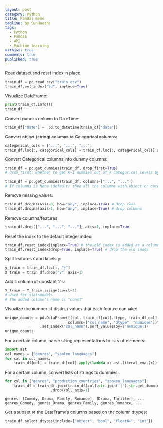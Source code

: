 ```yaml
---
layout: post
category: Python
title: Pandas memo
tagline: by SunHaozhe
tags: 
  - Python
  - Pandas
  - API
  - Machine learning
mathjax: true
comments: true
published: true
---
```



Read dataset and reset index in place:

```python
train_df = pd.read_csv("train.csv")
train_df.set_index("id", inplace=True)
```

Visualize DataFrame:

```python
print(train_df.info())
train_df
```

Convert pandas column to DateTime:

```python
train_df["date"] =  pd.to_datetime(train_df["date"])
```

Convert object (string) columns to Categorical columns:

```python
categorical_cols = ["...", "...", "..."]
train_df.loc[:, categorical_cols] = train_df.loc[:, categorical_cols].astype("category")
```

Convert Categorical columns into dummy columns:

```python
train_df = pd.get_dummies(train_df, drop_first=True)
# drop_first: whether to get k-1 dummies out of k categorical levels by removing the first level.

train_df = pd.get_dummies(train_df, columns=["...", "..."])
# If columns is None (default) then all the columns with object or category dtype will be converted.
```

Remove missing values:

```python
train_df.dropna(axis=0, how="any", inplace=True) # drop rows
train_df.dropna(axis=1, how="any", inplace=True) # drop columns
```

Remove columns/features:

```python
train_df.drop(["...", "...", "..."], axis=1, inplace=True)
```

Reset the index to the default integer index:

```python
train_df.reset_index(inplace=True) # the old index is added as a column
train_df.reset_index(drop=True, inplace=True) # drop the old index 
```


Split features `X` and labels `y`:

```python
y_train = train_df.loc[:, "y"]
X_train = train_df.drop("y", axis=1)
```

Add a column of constant `1`'s:
```python
X_train = X_train.assign(const=1)
# Used for statsmodels
# The added column's name is "const"
```

Visualize the number of distinct values that each feature can take:

```python
unique_counts = pd.DataFrame([(col, train_df[col].dtype, train_df[col].nunique()) for col in train_df.columns], 
                             columns=["col_name", "dtype", "nunique"])\
                .set_index("col_name").sort_values(by=['nunique'])
unique_counts
```

For a certain column, parse string representations to lists of elements:

```python
import ast
col_names = ["genres", "spoken_languages"]
for col in col_names:
    train_df[col] = train_df[col].apply(lambda x: ast.literal_eval(x)) 
```

For a certain column, convert lists of strings to dummies: 

```python
for col in ["genres", "production_countries", "spoken_languages"]:
    train_df = train_df.join(train_df[col].str.join('|').str.get_dummies().add_prefix(col + "_"))\
                     .drop(col, axis=1)
```

```
genres: [Comedy, Drama, Family, Romance], [Drama, Thriller], ...	
genres_Comedy, genres_Drama, genres_Family, genres_Romance, ...
```

Get a subset of the DataFrame’s columns based on the column dtypes:

```python
train_df.select_dtypes(include=["object", "bool", "float64", "int"])
```


















